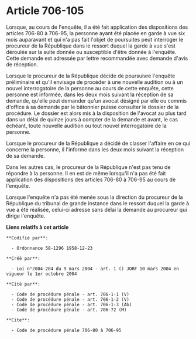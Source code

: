 # Article 706-105

Lorsque, au cours de l'enquête, il a été fait application des dispositions des articles 706-80 à 706-95, la personne ayant
été placée en garde à vue six mois auparavant et qui n'a pas fait l'objet de poursuites peut interroger le procureur de la
République dans le ressort duquel la garde à vue s'est déroulée sur la suite donnée ou susceptible d'être donnée à l'enquête.
Cette demande est adressée par lettre recommandée avec demande d'avis de réception.

Lorsque le procureur de la République décide de poursuivre l'enquête préliminaire et qu'il envisage de procéder à une
nouvelle audition ou à un nouvel interrogatoire de la personne au cours de cette enquête, cette personne est informée, dans
les deux mois suivant la réception de sa demande, qu'elle peut demander qu'un avocat désigné par elle ou commis d'office à sa
demande par le bâtonnier puisse consulter le dossier de la procédure. Le dossier est alors mis à la disposition de l'avocat
au plus tard dans un délai de quinze jours à compter de la demande et avant, le cas échéant, toute nouvelle audition ou tout
nouvel interrogatoire de la personne.

Lorsque le procureur de la République a décidé de classer l'affaire en ce qui concerne la personne, il l'informe dans les
deux mois suivant la réception de sa demande.

Dans les autres cas, le procureur de la République n'est pas tenu de répondre à la personne. Il en est de même lorsqu'il n'a
pas été fait application des dispositions des articles 706-80 à 706-95 au cours de l'enquête.

Lorsque l'enquête n'a pas été menée sous la direction du procureur de la République du tribunal de grande instance dans le
ressort duquel la garde à vue a été réalisée, celui-ci adresse sans délai la demande au procureur qui dirige l'enquête.

**Liens relatifs à cet article**

	**Codifié par**:

	  - Ordonnance 58-1296 1958-12-23

	**Créé par**:

	  - Loi n°2004-204 du 9 mars 2004 - art. 1 () JORF 10 mars 2004 en vigueur le 1er octobre 2004

	**Cité par**:

	  - Code de procédure pénale - art. 706-1-1 (V)
	  - Code de procédure pénale - art. 706-1-2 (V)
	  - Code de procédure pénale - art. 706-1-3 (Ab)
	  - Code de procédure pénale - art. 706-72 (M)

	**Cite**:

	  - Code de procédure pénale 706-80 à 706-95
